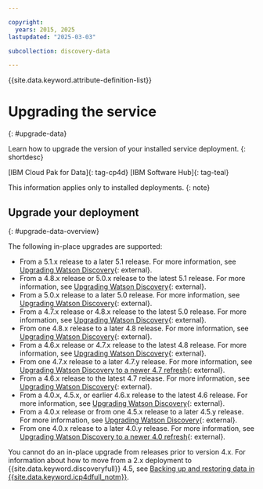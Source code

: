 ```yaml
---

copyright:
  years: 2015, 2025
lastupdated: "2025-03-03"

subcollection: discovery-data

---
```


{{site.data.keyword.attribute-definition-list}}

# Upgrading the service
{: #upgrade-data}

Learn how to upgrade the version of your installed service deployment.
{: shortdesc}

[IBM Cloud Pak for Data]{: tag-cp4d} [IBM Software Hub]{: tag-teal}

This information applies only to installed deployments.
{: note}

## Upgrade your deployment
{: #upgrade-data-overview}

The following in-place upgrades are supported:

-   From a 5.1.x release to a later 5.1 release. For more information, see [Upgrading Watson Discovery](https://www.ibm.com/docs/SSNFH6_5.1.x/svc-discovery/discovery-upgrade.html){: external}.
-   From a 4.8.x release or 5.0.x release to the latest 5.1 release. For more information, see [Upgrading Watson Discovery](https://www.ibm.com/docs/SSNFH6_5.1.x/svc-discovery/discovery-upgrade.html){: external}.
-   From a 5.0.x release to a later 5.0 release. For more information, see [Upgrading Watson Discovery](https://www.ibm.com/docs/SSQNUZ_5.0.x/svc-discovery/discovery-upgrade.html){: external}.
-   From a 4.7.x release or 4.8.x release to the latest 5.0 release. For more information, see [Upgrading Watson Discovery](https://www.ibm.com/docs/SSQNUZ_5.0.x/svc-discovery/discovery-upgrade.html){: external}.
-   From one 4.8.x release to a later 4.8 release. For more information, see [Upgrading Watson Discovery](https://www.ibm.com/docs/SSQNUZ_4.8.x/svc-discovery/discovery-upgrade.html){: external}.
-   From a 4.6.x release or 4.7.x release to the latest 4.8 release. For more information, see [Upgrading Watson Discovery](https://www.ibm.com/docs/SSQNUZ_4.8.x/svc-discovery/discovery-upgrade.html){: external}.
-   From one 4.7.x release to a later 4.7.y release. For more information, see [Upgrading Watson Discovery to a newer 4.7 refresh](https://www.ibm.com/docs/SSQNUZ_4.7.x/svc-discovery/discovery-upgrade-v47.html){: external}.
-   From a 4.6.x release to the latest 4.7 release. For more information, see [Upgrading Watson Discovery](https://www.ibm.com/docs/SSQNUZ_4.7.x/svc-discovery/discovery-upgrade.html){: external}.
-   From a 4.0.x, 4.5.x, or earlier 4.6.x release to the latest 4.6 release. For more information, see [Upgrading Watson Discovery](https://www.ibm.com/docs/SSQNUZ_4.6.x/svc-discovery/discovery-upgrade.html){: external}.
-   From a 4.0.x release or from one 4.5.x release to a later 4.5.y release. For more information, see [Upgrading Watson Discovery](https://www.ibm.com/docs/SSQNUZ_4.5.x/svc-discovery/discovery-upgrade.html){: external}.
-   From one 4.0.x release to a later 4.0.y release. For more information, see [Upgrading Watson Discovery to a newer 4.0 refresh](https://www.ibm.com/docs/SSQNUZ_4.0/svc-discovery/discovery-upgrade-v4.html){: external}.

You cannot do an in-place upgrade from releases prior to version 4.x. For information about how to move from a 2.x deployment to {{site.data.keyword.discoveryfull}} 4.5, see [Backing up and restoring data in {{site.data.keyword.icp4dfull_notm}}](/docs/discovery-data?topic=discovery-data-backup-restore).
